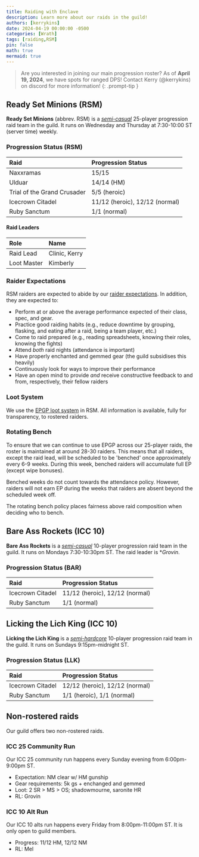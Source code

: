 ```yaml
---
title: Raiding with Enclave
description: Learn more about our raids in the guild!
authors: [kerrykins]
date: 2024-04-19 00:00:00 -0500
categories: [Wrath]
tags: [raiding,RSM]
pin: false
math: true
mermaid: true
---
```


> Are you interested in joining our main progression roster? As of **April 19, 2024**, we have spots for ranged DPS! Contact Kerry (@kerrykins) on discord for more information!
{: .prompt-tip }

## Ready Set Minions (RSM)

**Ready Set Minions** (abbrev. RSM) is a *[semi-casual](https://enclavewow.github.io/posts/raidtype/#semi-casual)* 25-player progression raid team in the guild. It runs on Wednesday and Thursday at 7:30-10:00 ST (server time) weekly.

### Progression Status (RSM)

| Raid               | Progression Status         |
| :--------------------------- | :--------------- |
| Naxxramas     | 15/15   |
| Ulduar       | 14/14 (HM)  |
| Trial of the Grand Crusader      | 5/5 (heroic)   |
| Icecrown Citadel     | 11/12 (heroic), 12/12 (normal)   |
| Ruby Sanctum      | 1/1 (normal)   |

#### Raid Leaders

| Role            | Name         |
| :--------------------------- | :--------------- |
| Raid Lead    | Clinic, Kerry |
| Loot Master       | Kimberly  |

### Raider Expectations 

RSM raiders are expected to abide by our [raider expectations](https://enclavewow.github.io/posts/raider-expectations/). In addition, they are expected to:
- Perform at or above the average performance expected of their class, spec, and gear. 
- Practice good raiding habits (e.g., reduce downtime by grouping, flasking, and eating after a raid, being a team player, etc.)
- Come to raid prepared (e.g., reading spreadsheets, knowing their roles, knowing the fights)
- Attend *both* raid nights (attendance is important)
- Have properly enchanted and gemmed gear (the guild subsidises this heavily)
- Continuously look for ways to improve their performance
- Have an open mind to provide *and* receive constructive feedback to and from, respectively, their fellow raiders

### Loot System
We use the [EPGP loot system](https://enclavewow.github.io/posts/epgp/) in RSM. All information is available, fully for transparency, to rostered raiders. 

### Rotating Bench

To ensure that we can continue to use EPGP across our 25-player raids, the roster is maintained at around 28-30 raiders. This means that all raiders, except the raid lead, will be scheduled to be 'benched' once approximately every 6-9 weeks. During this week, benched raiders will accumulate full EP (except wipe bonuses).

Benched weeks do not count towards the attendance policy. However, raiders will not earn EP during the weeks that raiders are absent beyond the scheduled week off.

The rotating bench policy places fairness above raid composition when deciding who to bench.

## Bare Ass Rockets (ICC 10)

**Bare Ass Rockets** is a *[semi-casual](https://enclavewow.github.io/posts/raidtype/#semi-casual)* 10-player progression raid team in the guild. It runs on Mondays 7:30-10:30pm ST. The raid leader is **Grovin*. 

### Progression Status (BAR)

| Raid               | Progression Status         |
| :--------------------------- | :--------------- |
| Icecrown Citadel     | 11/12 (heroic), 12/12 (normal)   |
| Ruby Sanctum      | 1/1 (normal)   |

## Licking the Lich King (ICC 10)

**Licking the Lich King** is a *[semi-hardcore](https://enclavewow.github.io/posts/raidtype/#semi-hardcore)* 10-player progression raid team in the guild. It runs on Sundays 9:15pm-midnight ST.

### Progression Status (LLK)

| Raid               | Progression Status         |
| :--------------------------- | :--------------- |
| Icecrown Citadel     | 12/12 (heroic), 12/12 (normal)   |
| Ruby Sanctum      | 1/1 (heroic), 1/1 (normal)   |

## Non-rostered raids

Our guild offers two non-rostered raids. 

### ICC 25 Community Run 

Our ICC 25 community run happens every Sunday evening from 6:00pm-9:00pm ST. 
- Expectation: NM clear w/ HM gunship
- Gear requirements: 5k gs + enchanged and gemmed
- Loot: 2 SR > MS > OS; shadowmourne, saronite HR
- RL: Grovin

### ICC 10 Alt Run
Our ICC 10 alts run happens every Friday from 8:00pm-11:00pm ST. It is only open to guild members. 
- Progress: 11/12 HM, 12/12 NM
- RL: Mel
